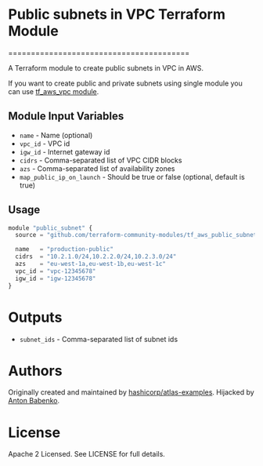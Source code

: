 # Public subnets in VPC Terraform Module
========================================

A Terraform module to create public subnets in VPC in AWS.

If you want to create public and private subnets using single module you can use [tf_aws_vpc module](https://github.com/terraform-community-modules/tf_aws_vpc).


Module Input Variables
----------------------

- `name` - Name (optional)
- `vpc_id` - VPC id
- `igw_id` - Internet gateway id
- `cidrs` - Comma-separated list of VPC CIDR blocks
- `azs` - Comma-separated list of availability zones
- `map_public_ip_on_launch` - Should be true or false (optional, default is true)

Usage
-----

```js
module "public_subnet" {
  source = "github.com/terraform-community-modules/tf_aws_public_subnet"

  name   = "production-public"
  cidrs  = "10.2.1.0/24,10.2.2.0/24,10.2.3.0/24"
  azs    = "eu-west-1a,eu-west-1b,eu-west-1c"
  vpc_id = "vpc-12345678"
  igw_id = "igw-12345678"
}
```

Outputs
=======

- `subnet_ids` - Comma-separated list of subnet ids

Authors
=======

Originally created and maintained by [hashicorp/atlas-examples](https://github.com/hashicorp/atlas-examples/tree/master/infrastructures/terraform/aws/network/public_subnet).
Hijacked by [Anton Babenko](https://github.com/antonbabenko).

License
=======

Apache 2 Licensed. See LICENSE for full details.